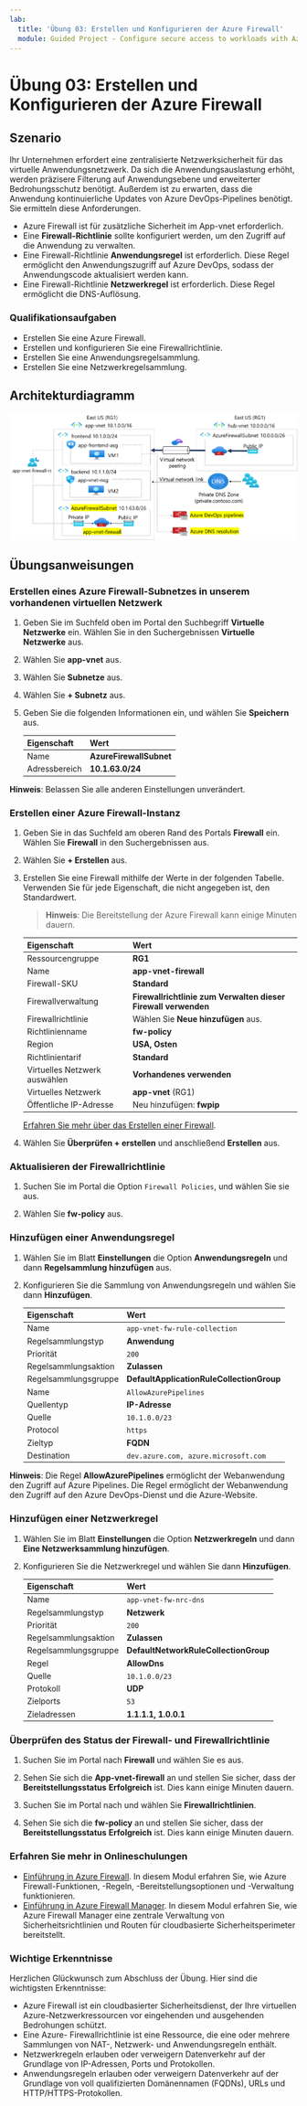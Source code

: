 ```yaml
---
lab:
  title: 'Übung 03: Erstellen und Konfigurieren der Azure Firewall'
  module: Guided Project - Configure secure access to workloads with Azure virtual networking services
---
```


# Übung 03: Erstellen und Konfigurieren der Azure Firewall

## Szenario

Ihr Unternehmen erfordert eine zentralisierte Netzwerksicherheit für das virtuelle Anwendungsnetzwerk. Da sich die Anwendungsauslastung erhöht, werden präzisere Filterung auf Anwendungsebene und erweiterter Bedrohungsschutz benötigt. Außerdem ist zu erwarten, dass die Anwendung kontinuierliche Updates von Azure DevOps-Pipelines benötigt. Sie ermitteln diese Anforderungen.
+ Azure Firewall ist für zusätzliche Sicherheit im App-vnet erforderlich. 
+ Eine **Firewall-Richtlinie** sollte konfiguriert werden, um den Zugriff auf die Anwendung zu verwalten. 
+ Eine Firewall-Richtlinie **Anwendungsregel** ist erforderlich. Diese Regel ermöglicht den Anwendungszugriff auf Azure DevOps, sodass der Anwendungscode aktualisiert werden kann. 
+ Eine Firewall-Richtlinie **Netzwerkregel** ist erforderlich. Diese Regel ermöglicht die DNS-Auflösung. 

### Qualifikationsaufgaben

+ Erstellen Sie eine Azure Firewall.
+ Erstellen und konfigurieren Sie eine Firewallrichtlinie.
+ Erstellen Sie eine Anwendungsregelsammlung.
+ Erstellen Sie eine Netzwerkregelsammlung.

## Architekturdiagramm

![Diagramm, das ein virtuelles Netzwerk mit einer Firewall und einer Routingtabelle zeigt](../Media/task-3.png)


  
## Übungsanweisungen

### Erstellen eines Azure Firewall-Subnetzes in unserem vorhandenen virtuellen Netzwerk

1. Geben Sie im Suchfeld oben im Portal den Suchbegriff **Virtuelle Netzwerke** ein. Wählen Sie in den Suchergebnissen **Virtuelle Netzwerke** aus.

1. Wählen Sie **app-vnet** aus.

1. Wählen Sie **Subnetze** aus.

1. Wählen Sie **+ Subnetz** aus.

1. Geben Sie die folgenden Informationen ein, und wählen Sie **Speichern** aus.

    | Eigenschaft      | Wert                   |
    | :------------ | :---------------------- |
    | Name          | **AzureFirewallSubnet** |
    | Adressbereich | **10.1.63.0/24**        |

**Hinweis**: Belassen Sie alle anderen Einstellungen unverändert.

### Erstellen einer Azure Firewall-Instanz

1. Geben Sie in das Suchfeld am oberen Rand des Portals **Firewall** ein. Wählen Sie **Firewall** in den Suchergebnissen aus.

1. Wählen Sie **+ Erstellen** aus.

1. Erstellen Sie eine Firewall mithilfe der Werte in der folgenden Tabelle. Verwenden Sie für jede Eigenschaft, die nicht angegeben ist, den Standardwert.
    >**Hinweis**: Die Bereitstellung der Azure Firewall kann einige Minuten dauern.

    | Eigenschaft                 | Wert                                             |
    | :----------------------- | :------------------------------------------------ |
    | Ressourcengruppe           | **RG1**                                           |
    | Name                     | **app-vnet-firewall**                             |
    | Firewall-SKU             | **Standard**                                      |
    | Firewallverwaltung      | **Firewallrichtlinie zum Verwalten dieser Firewall verwenden** |
    | Firewallrichtlinie          | Wählen Sie **Neue hinzufügen** aus.                                |
    | Richtlinienname              | **fw-policy**                                     |
    | Region                   | **USA, Osten**                                       |
    | Richtlinientarif              | **Standard**                                      |
    | Virtuelles Netzwerk auswählen | **Vorhandenes verwenden**                                  |
    | Virtuelles Netzwerk          | **app-vnet** (RG1)                                |
    | Öffentliche IP-Adresse        | Neu hinzufügen: **fwpip**                                |

    [Erfahren Sie mehr über das Erstellen einer Firewall](https://docs.microsoft.com/azure/firewall/tutorial-firewall-deploy-portal).

1. Wählen Sie **Überprüfen + erstellen** und anschließend **Erstellen** aus.

### Aktualisieren der Firewallrichtlinie

1. Suchen Sie im Portal die Option `Firewall Policies`, und wählen Sie sie aus. 

1. Wählen Sie **fw-policy** aus.

### Hinzufügen einer Anwendungsregel

1. Wählen Sie im Blatt **Einstellungen** die Option **Anwendungsregeln** und dann **Regelsammlung hinzufügen** aus.

1. Konfigurieren Sie die Sammlung von Anwendungsregeln und wählen Sie dann **Hinzufügen**. 

    | Eigenschaft               | Wert                                     |
    | :--------------------- | :---------------------------------------- |
    | Name                   | `app-vnet-fw-rule-collection`         |
    | Regelsammlungstyp   | **Anwendung**                           |
    | Priorität               | `200`                                   |
    | Regelsammlungsaktion | **Zulassen**                                 |
    | Regelsammlungsgruppe  | **DefaultApplicationRuleCollectionGroup** |
    | Name             | `AllowAzurePipelines`                |
    | Quellentyp      | **IP-Adresse**                         |
    | Quelle           | `10.1.0.0/23`                       |
    | Protocol         | `https`                             |
    | Zieltyp | **FQDN**                                  |
    | Destination      | `dev.azure.com, azure.microsoft.com` |

**Hinweis**: Die Regel **AllowAzurePipelines** ermöglicht der Webanwendung den Zugriff auf Azure Pipelines. Die Regel ermöglicht der Webanwendung den Zugriff auf den Azure DevOps-Dienst und die Azure-Website.

### Hinzufügen einer Netzwerkregel

1. Wählen Sie im Blatt **Einstellungen** die Option **Netzwerkregeln** und dann **Eine Netzwerksammlung hinzufügen**.

1. Konfigurieren Sie die Netzwerkregel und wählen Sie dann **Hinzufügen**.  

    | Eigenschaft               | Wert                                 |
    | :--------------------- | :------------------------------------ |
    | Name                   | `app-vnet-fw-nrc-dns`               |
    | Regelsammlungstyp   | **Netzwerk**                           |
    | Priorität               | `200`                        |
    | Regelsammlungsaktion | **Zulassen**                             |
    | Regelsammlungsgruppe  | **DefaultNetworkRuleCollectionGroup** |
    | Regel                  | **AllowDns**         |
    | Quelle                | `10.1.0.0/23`      |
    | Protokoll              | **UDP**              |
    | Zielports     | `53`               |
    | Zieladressen | **1.1.1.1, 1.0.0.1** |

### Überprüfen des Status der Firewall- und Firewallrichtlinie

1. Suchen Sie im Portal nach **Firewall** und wählen Sie es aus. 

1. Sehen Sie sich die **App-vnet-firewall** an und stellen Sie sicher, dass der **Bereitstellungsstatus** **Erfolgreich** ist. Dies kann einige Minuten dauern. 

1. Suchen Sie im Portal nach und wählen Sie **Firewallrichtlinien**.

1. Sehen Sie sich die **fw-policy** an und stellen Sie sicher, dass der **Bereitstellungsstatus** **Erfolgreich** ist. Dies kann einige Minuten dauern.

### Erfahren Sie mehr in Onlineschulungen

+ [Einführung in Azure Firewall](https://learn.microsoft.com/training/modules/introduction-azure-firewall/). In diesem Modul erfahren Sie, wie Azure Firewall-Funktionen, -Regeln, -Bereitstellungsoptionen und -Verwaltung funktionieren.
+ [Einführung in Azure Firewall Manager](https://learn.microsoft.com/training/modules/intro-to-azure-firewall-manager/). In diesem Modul erfahren Sie, wie Azure Firewall Manager eine zentrale Verwaltung von Sicherheitsrichtlinien und Routen für cloudbasierte Sicherheitsperimeter bereitstellt.

### Wichtige Erkenntnisse

Herzlichen Glückwunsch zum Abschluss der Übung. Hier sind die wichtigsten Erkenntnisse:

+ Azure Firewall ist ein cloudbasierter Sicherheitsdienst, der Ihre virtuellen Azure-Netzwerkressourcen vor eingehenden und ausgehenden Bedrohungen schützt.
+ Eine Azure- Firewallrichtlinie ist eine Ressource, die eine oder mehrere Sammlungen von NAT-, Netzwerk- und Anwendungsregeln enthält.
+ Netzwerkregeln erlauben oder verweigern Datenverkehr auf der Grundlage von IP-Adressen, Ports und Protokollen.
+ Anwendungsregeln erlauben oder verweigern Datenverkehr auf der Grundlage von voll qualifizierten Domänennamen (FQDNs), URLs und HTTP/HTTPS-Protokollen.
